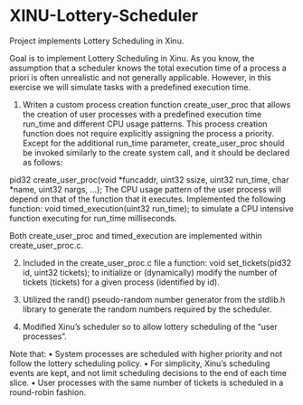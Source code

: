 # XINU-Lottery-Scheduler
Project implements Lottery Scheduling in Xinu.

Goal is to implement Lottery Scheduling in Xinu.
As you know, the assumption that a scheduler knows the total execution time of a process a priori is often
unrealistic and not generally applicable. However, in this exercise we will simulate tasks with a predefined
execution time.

1. Writen a custom process creation function create_user_proc that allows the creation of user processes
with a predefined execution time run_time and different CPU usage patterns. This process creation
function does not require explicitly assigning the process a priority. Except for the additional run_time
parameter, create_user_proc should be invoked similarly to the create system call, and it should be
declared as follows:

pid32 create_user_proc(void *funcaddr, uint32 ssize, uint32 run_time, char *name, uint32 nargs, …);
The CPU usage pattern of the user process will depend on that of the function that it executes. 
Implemented the following function:
 void timed_execution(uint32 run_time);
to simulate a CPU intensive function executing for run_time milliseconds.

Both create_user_proc and timed_execution are implemented within create_user_proc.c.

2. Included in the create_user_proc.c file a function:
    void set_tickets(pid32 id, uint32 tickets);
to initialize or (dynamically) modify the number of tickets (tickets) for a given process (identified by id).

3. Utilized the rand() pseudo-random number generator from the stdlib.h library to generate the random
numbers required by the scheduler.

4. Modified Xinu’s scheduler so to allow lottery scheduling of the “user processes”. 

Note that:
• System processes are scheduled with higher priority and not follow the lottery scheduling policy.
• For simplicity, Xinu’s scheduling events are kept, and not limit scheduling decisions to the end of
each time slice.
• User processes with the same number of tickets is scheduled in a round-robin fashion. 
